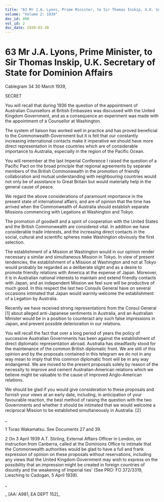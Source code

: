 ```yaml
---
title: "63 Mr J.A. Lyons, Prime Minister, to Sir Thomas Inskip, U.K. Secretary of State for Dominion Affairs"
volume: "Volume 2: 1939"
doc_id: 400
vol_id: 2
doc_date: 1939-03-30
---
```


# 63 Mr J.A. Lyons, Prime Minister, to Sir Thomas Inskip, U.K. Secretary of State for Dominion Affairs

Cablegram 34 30 March 1939,

SECRET

You will recall that during 1936 the question of the appointment of Australian Counsellors at British Embassies was discussed with the United Kingdom Government, and as a consequence an experiment was made with the appointment of a Counsellor at Washington.

The system of liaison has worked well in practice and has proved beneficial to the Commonwealth Government but it is felt that our constantly increasing international contacts make it imperative we should have more direct representation in those countries which are of considerable importance to Australia, especially in the region of the Pacific Ocean.

You will remember at the last Imperial Conference I raised the question of a Pacific Pact on the broad principle that regional agreements by separate members of the British Commonwealth in the promotion of friendly collaboration and mutual understanding with neighbouring countries would not only be of assistance to Great Britain but would materially help in the general cause of peace.

We regard the above considerations of paramount importance in the present state of international affairs, and are of opinion that the time has arrived when the Commonwealth of Australia should establish separate Missions commencing with Legations at Washington and Tokyo.

The promotion of goodwill and a spirit of cooperation with the United States and the British Commonwealth are considered vital. In addition we have considerable trade interests, and the increasing direct contacts in the social, cultural and scientific spheres make Washington obviously the first selection.

The establishment of a Mission at Washington would in our opinion render necessary a similar and simultaneous Mission in Tokyo. In view of present tendencies, the establishment of a Mission at Washington and not at Tokyo would probably be regarded as a deliberate slight and as a desire to promote friendly relations with America at the expense of Japan. Moreover, it is in Australian national interests to maintain and extend friendly contacts with Japan, and an independent Mission we feel sure will be productive of much good. In this respect the last two Consuls General have on several occasions intimated that Japan would warmly welcome the establishment of a Legation by Australia.

Recently we have received strong representations from the Consul General [1] about alleged anti-Japanese sentiments in Australia, and an Australian Minister would be in a position to counteract any such false impressions in Japan, and prevent possible deterioration in our relations.

You will recall the fact that over a long period of years the policy of successive Australian Governments has been against the establishment of direct diplomatic representation abroad. Australia has steadfastly stood for the maintenance of the common British diplomatic front. We are still of this opinion and by the proposals contained in this telegram we do not in any way mean to imply that this common diplomatic front will be in any way endangered. We are moved to the present proposals solely by reason of the necessity to improve and cement Australian-American relations which we believe might be valuable to the cause of improved Anglo-American relations.

We should be glad if you would give consideration to these proposals and furnish your views at an early date, including, in anticipation of your favourable reaction, the best method of raising the question with the two Governments and whether it should be intimated that we would welcome a reciprocal Mission to be established simultaneously in Australia. [2]

_

1 Torao Wakamatsu. See Documents 27 and 39.

2 On 3 April 1939 A.T. Stirling, External Affairs Officer in London, on instruction from Canberra, called at the Dominions Office to intimate that the Commonwealth authorities would be glad to have a full and frank expression of opinion on these proposals without reservations, including any views that the United Kingdom Government may wish to express on the possibility that an impression might be created in foreign countries of disunity and the weakening of Imperial ties' (See PRO: FO 372/3319, Liesching to Cadogan, 5 April 1939).

_

_ [AA: A981, EA DEPT 152]_
